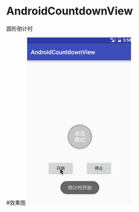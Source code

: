 # AndroidCountdownView
圆形倒计时


#效果图
![image](https://github.com/dalong982242260/AndroidCountdownView/blob/master/gif/countdown.gif?raw=true)